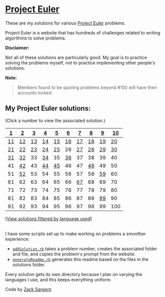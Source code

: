 # [Project Euler](https://projecteuler.net)

These are my solutions for various [Project Euler](https://projecteuler.net) problems.

Project Euler is a website that has hundreds of challenges related to writing algorithms to solve problems.

**Disclaimer:**

Not all of these solutions are particularly good. My goal is to practice solving the problems myself, not to practice implementing other people's solutions.

**Note:**

> Members found to be spoiling problems beyond #100 will have their accounts locked.

## My Project Euler solutions:
(Click a number to view the associated solution.)
<!---
  This table is automatically generated and is best viewed with line wrap off.
  I did consider reference style links, and they didn't seem much better.
  Just try and view the formatted table, if you can.
-->
| [1](solutions/001/)            | [2](solutions/002/solve2.rb)     | [3](solutions/003/solve3.rb)   | [4](solutions/004/solve4.rb)   | [5](solutions/005/solve5.rb)   | [6](solutions/006/solve6.rb)   | [7](solutions/007/solve7.rb)   | [8](solutions/008/solve8.rb)     | [9](solutions/009/solve9.rb)   | [10](solutions/010/solve10.rb) |
| ------------------------------ | -------------------------------- | ------------------------------ | ------------------------------ | ------------------------------ | ------------------------------ | ------------------------------ | -------------------------------- | ------------------------------ | ------------------------------ |
| [11](solutions/011/solve11.py) | [12](solutions/012/solve12.py)   | [13](solutions/013/solve13.py) | [14](solutions/014/solve14.py) | [15](solutions/015/solve15.py) | [16](solutions/016/solve16.py) | [17](solutions/017/solve17.py) | [18](solutions/018/solve18.py)   | [19](solutions/019/solve19.py) | [20](solutions/020/solve20.py) |
| [21](solutions/021/solve21.py) | [22](solutions/022/solve22.py)   | [23](solutions/023/solve23.py) | [24](solutions/024/solve24.py) | [25](solutions/025/solve25.py) | 26                             | [27](solutions/027/solve27.py) | [28](solutions/028/solve28.java) | [29](solutions/029/solve29.rb) | [30](solutions/030/solve30.hs) |
| [31](solutions/031/solve31.rb) | [32](solutions/032/solve32.hs)   | 33                             | [34](solutions/034/solve34.hs) | 35                             | [36](solutions/036/solve36.hs) | 37                             | 38                               | 39                             | 40                             |
| 41                             | [42](solutions/042/solve42.hs)   | 43                             | [44](solutions/044/solve44.hs) | [45](solutions/045/solve45.hs) | 46                             | 47                             | [48](solutions/048/solve48.hs)   | 49                             | 50                             |
| 51                             | [52](solutions/052/solve52.java) | 53                             | 54                             | 55                             | 56                             | 57                             | 58                               | [59](solutions/059/solve59.hs) | 60                             |
| 61                             | 62                               | 63                             | 64                             | 65                             | 66                             | [67](solutions/067/solve67.py) | 68                               | 69                             | 70                             |
| 71                             | 72                               | 73                             | 74                             | 75                             | 76                             | 77                             | 78                               | 79                             | 80                             |
| 81                             | 82                               | 83                             | 84                             | 85                             | 86                             | 87                             | 88                               | [89](solutions/089/solve89.py) | 90                             |
| 91                             | 92                               | 93                             | 94                             | 95                             | 96                             | 97                             | 98                               | 99                             | 100                            |


[[View solutions filtered by language used]](solutionsByLanguages.md)

<br>
I have some scripts set up to make working on problems a smoother experience:

 - [`addSolution.rb`](addSolution.rb) takes a problem number, creates the associated folder and file, and copies the problem's prompt from the website.
 - [`generateReadme.rb`](generateReadme.rb) generates this readme based on the files in the solutions folder.

Every solution gets its own directory because I plan on varying the languages I use, and this keeps everything uniform.

Code by [Zack Sargent](https://github.com/zsarge).
